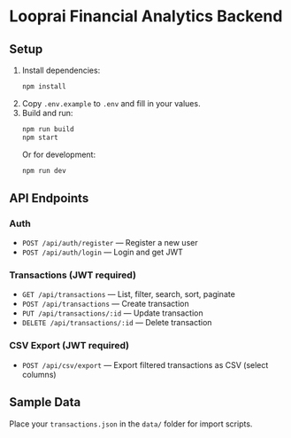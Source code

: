 # Looprai Financial Analytics Backend

## Setup

1. Install dependencies:
   ```bash
   npm install
   ```
2. Copy `.env.example` to `.env` and fill in your values.
3. Build and run:
   ```bash
   npm run build
   npm start
   ```
   Or for development:
   ```bash
   npm run dev
   ```

## API Endpoints

### Auth
- `POST /api/auth/register` — Register a new user
- `POST /api/auth/login` — Login and get JWT

### Transactions (JWT required)
- `GET /api/transactions` — List, filter, search, sort, paginate
- `POST /api/transactions` — Create transaction
- `PUT /api/transactions/:id` — Update transaction
- `DELETE /api/transactions/:id` — Delete transaction

### CSV Export (JWT required)
- `POST /api/csv/export` — Export filtered transactions as CSV (select columns)

## Sample Data
Place your `transactions.json` in the `data/` folder for import scripts. 